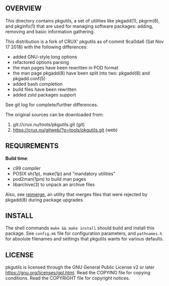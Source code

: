 OVERVIEW
--------
This directory contains pkgutils, a set of utilities like pkgadd(1),
pkgrm(8), and pkginfo(1) that are used for managing software packages:
adding, removing and basic information gathering.

This distribution is a fork of CRUX' pkgutils as of commit 9ca0da6
(Sat Nov 17 2018) with the following differences:
- added GNU-style long options
- refactored options parsing
- the man pages have been rewritten in POD format
- the man page pkgadd(8) have been split into two: pkgadd(8) and
  pkgadd.conf(5)
- added bash completion
- build files have been rewritten
- added zstd packages support

See git log for complete/further differences.

The original sources can be downloaded from:
1. git://crux.nu/tools/pkgutils.git              (git)
2. https://crux.nu/gitweb/?p=tools/pkgutils.git  (web)


REQUIREMENTS
------------
**Build time**:
- c99 compiler
- POSIX sh(1p), make(1p) and "mandatory utilities"
- pod2man(1pm) to build man pages
- libarchive(3) to unpack an archive files

Also, see [rejmerge][1], an utility that merges files that were
rejected by pkgadd(8) during package upgrades.

[1]: https://github.com/zeppe-lin/rejmerge

INSTALL
-------
The shell commands `make && make install` should build and install
this package.  See `config.mk` file for configuration parameters,
and `pathnames.h` for absolute filenames and settings that pkgutils
wants for various defaults.


LICENSE
-------
pkgutils is licensed through the GNU General Public License v2 or
later <https://gnu.org/licenses/gpl.html>.
Read the COPYING file for copying conditions.
Read the COPYRIGHT file for copyright notices.
